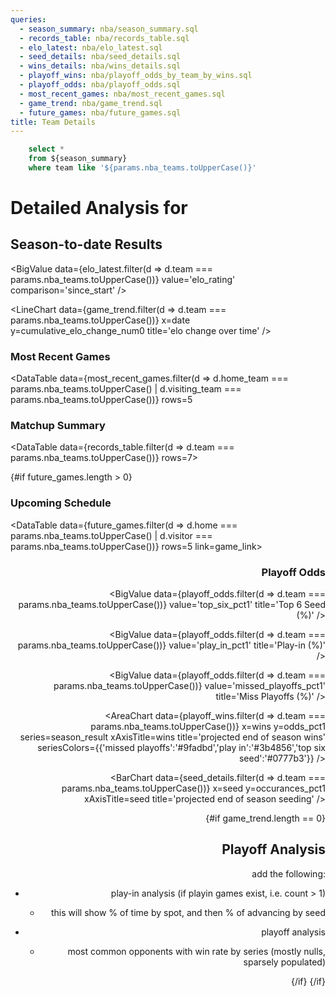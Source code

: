 ```yaml
---
queries:
  - season_summary: nba/season_summary.sql
  - records_table: nba/records_table.sql
  - elo_latest: nba/elo_latest.sql
  - seed_details: nba/seed_details.sql
  - wins_details: nba/wins_details.sql
  - playoff_wins: nba/playoff_odds_by_team_by_wins.sql
  - playoff_odds: nba/playoff_odds.sql
  - most_recent_games: nba/most_recent_games.sql
  - game_trend: nba/game_trend.sql
  - future_games: nba/future_games.sql
title: Team Details
---
```


```sql filtered_season_summary
    select *
    from ${season_summary}
    where team like '${params.nba_teams.toUpperCase()}'
```

# Detailed Analysis for <Value data={filtered_season_summary} column=team_long/>

## Season-to-date Results

<BigValue 
    data={elo_latest.filter(d => d.team === params.nba_teams.toUpperCase())} 
    value='elo_rating' 
    comparison='since_start' 
/> 

<BigValue 
    data={filtered_season_summary} 
    value='predicted_wins' 
    comparison='vs_vegas_num1'
    comparisonTitle='vs. Vegas'
/> 

<BigValue 
    data={filtered_season_summary} 
    value='seed_range' 
/> 

<BigValue 
    data={filtered_season_summary} 
    value='win_range' 
/> 

<LineChart
    data={game_trend.filter(d => d.team === params.nba_teams.toUpperCase())} 
    x=date
    y=cumulative_elo_change_num0
    title='elo change over time'
/>

### Most Recent Games

<DataTable
    data={most_recent_games.filter(d => d.home_team === params.nba_teams.toUpperCase() | d.visiting_team === params.nba_teams.toUpperCase())} 
    rows=5
>
  <Column id=date/>
  <Column id=T title=" "/>
  <Column id=visiting_team/>
  <Column id=" "/>
  <Column id=home_team/>
  <Column id=winning_team/>
  <Column id=score/>
</DataTable>


### Matchup Summary

<DataTable data={records_table.filter(d => d.team === params.nba_teams.toUpperCase())} rows=7>
    <Column id=team/>
    <Column id=type/>
    <Column id=wins/>
    <Column id=losses/>
    <Column id=win_pct_num3 title="Win %"/>
</DataTable>

{#if future_games.length > 0}
### Upcoming Schedule

<DataTable data={future_games.filter(d => d.home === params.nba_teams.toUpperCase() | d.visitor === params.nba_teams.toUpperCase())} rows=5 link=game_link>
<!-- <DataTable data={future_games.filter(d => d.home === params.nba_teams.toUpperCase() | d.visitor === params.nba_teams.toUpperCase())} rows=5> -->
  <Column id=date/>
  <Column id=T title=" "/>
  <Column id=visitor/>
  <Column id=home/>
  <Column id=home_win_pct1 title="Win % (Home)"/>
  <Column id=american_odds align=right title="Odds (Home)"/>
  <Column id=implied_line_num1 title="Line (Home)"/>
  <Column id=predicted_score title="Score"/>
</DataTable>

### Playoff Odds

<BigValue 
    data={playoff_odds.filter(d => d.team === params.nba_teams.toUpperCase())} 
    value='top_six_pct1'
    title='Top 6 Seed (%)' 
/> 

<BigValue 
    data={playoff_odds.filter(d => d.team === params.nba_teams.toUpperCase())} 
    value='play_in_pct1'
    title='Play-in (%)'
/> 

<BigValue 
    data={playoff_odds.filter(d => d.team === params.nba_teams.toUpperCase())} 
    value='missed_playoffs_pct1'
    title='Miss Playoffs (%)'
/> 

<AreaChart 
    data={playoff_wins.filter(d => d.team === params.nba_teams.toUpperCase())}
    x=wins
    y=odds_pct1
    series=season_result
    xAxisTitle=wins
    title='projected end of season wins'
    seriesColors={{'missed playoffs':'#9fadbd','play in':'#3b4856','top six seed':'#0777b3'}}
/>

<BarChart 
    data={seed_details.filter(d => d.team === params.nba_teams.toUpperCase())} 
    x=seed
    y=occurances_pct1
    xAxisTitle=seed
    title='projected end of season seeding'
/>

{#if game_trend.length == 0}

## Playoff Analysis

add the following:
- play-in analysis (if playin games exist, i.e. count > 1)
  - this will show % of time by spot, and then % of advancing by seed
- playoff analysis
  - most common opponents with win rate by series (mostly nulls, sparsely populated)


  {/if}
  {/if}